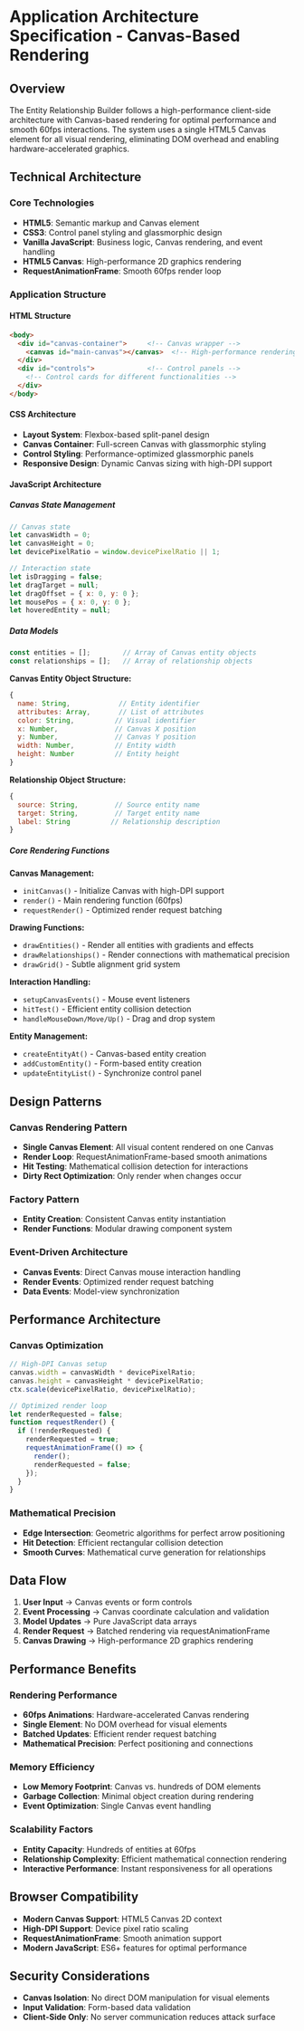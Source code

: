 # Application Architecture Specification - Canvas-Based Rendering

## Overview
The Entity Relationship Builder follows a high-performance client-side architecture with Canvas-based rendering for optimal performance and smooth 60fps interactions. The system uses a single HTML5 Canvas element for all visual rendering, eliminating DOM overhead and enabling hardware-accelerated graphics.

## Technical Architecture

### Core Technologies
- **HTML5**: Semantic markup and Canvas element
- **CSS3**: Control panel styling and glassmorphic design
- **Vanilla JavaScript**: Business logic, Canvas rendering, and event handling
- **HTML5 Canvas**: High-performance 2D graphics rendering
- **RequestAnimationFrame**: Smooth 60fps render loop

### Application Structure

#### HTML Structure
```html
<body>
  <div id="canvas-container">     <!-- Canvas wrapper -->
    <canvas id="main-canvas"></canvas>  <!-- High-performance rendering -->
  </div>
  <div id="controls">             <!-- Control panels -->
    <!-- Control cards for different functionalities -->
  </div>
</body>
```

#### CSS Architecture
- **Layout System**: Flexbox-based split-panel design
- **Canvas Container**: Full-screen Canvas with glassmorphic styling
- **Control Styling**: Performance-optimized glassmorphic panels
- **Responsive Design**: Dynamic Canvas sizing with high-DPI support

#### JavaScript Architecture

##### Canvas State Management
```javascript
// Canvas state
let canvasWidth = 0;
let canvasHeight = 0;
let devicePixelRatio = window.devicePixelRatio || 1;

// Interaction state
let isDragging = false;
let dragTarget = null;
let dragOffset = { x: 0, y: 0 };
let mousePos = { x: 0, y: 0 };
let hoveredEntity = null;
```

##### Data Models
```javascript
const entities = [];        // Array of Canvas entity objects
const relationships = [];   // Array of relationship objects
```

**Canvas Entity Object Structure:**
```javascript
{
  name: String,            // Entity identifier
  attributes: Array,       // List of attributes
  color: String,          // Visual identifier
  x: Number,              // Canvas X position
  y: Number,              // Canvas Y position
  width: Number,          // Entity width
  height: Number          // Entity height
}
```

**Relationship Object Structure:**
```javascript
{
  source: String,         // Source entity name
  target: String,         // Target entity name
  label: String          // Relationship description
}
```

##### Core Rendering Functions

**Canvas Management:**
- `initCanvas()` - Initialize Canvas with high-DPI support
- `render()` - Main rendering function (60fps)
- `requestRender()` - Optimized render request batching

**Drawing Functions:**
- `drawEntities()` - Render all entities with gradients and effects
- `drawRelationships()` - Render connections with mathematical precision
- `drawGrid()` - Subtle alignment grid system

**Interaction Handling:**
- `setupCanvasEvents()` - Mouse event listeners
- `hitTest()` - Efficient entity collision detection
- `handleMouseDown/Move/Up()` - Drag and drop system

**Entity Management:**
- `createEntityAt()` - Canvas-based entity creation
- `addCustomEntity()` - Form-based entity creation
- `updateEntityList()` - Synchronize control panel

## Design Patterns

### Canvas Rendering Pattern
- **Single Canvas Element**: All visual content rendered on one Canvas
- **Render Loop**: RequestAnimationFrame-based smooth animations
- **Hit Testing**: Mathematical collision detection for interactions
- **Dirty Rect Optimization**: Only render when changes occur

### Factory Pattern
- **Entity Creation**: Consistent Canvas entity instantiation
- **Render Functions**: Modular drawing component system

### Event-Driven Architecture
- **Canvas Events**: Direct Canvas mouse interaction handling
- **Render Events**: Optimized render request batching
- **Data Events**: Model-view synchronization

## Performance Architecture

### Canvas Optimization
```javascript
// High-DPI Canvas setup
canvas.width = canvasWidth * devicePixelRatio;
canvas.height = canvasHeight * devicePixelRatio;
ctx.scale(devicePixelRatio, devicePixelRatio);

// Optimized render loop
let renderRequested = false;
function requestRender() {
  if (!renderRequested) {
    renderRequested = true;
    requestAnimationFrame(() => {
      render();
      renderRequested = false;
    });
  }
}
```

### Mathematical Precision
- **Edge Intersection**: Geometric algorithms for perfect arrow positioning
- **Hit Detection**: Efficient rectangular collision detection
- **Smooth Curves**: Mathematical curve generation for relationships

## Data Flow

1. **User Input** → Canvas events or form controls
2. **Event Processing** → Canvas coordinate calculation and validation
3. **Model Updates** → Pure JavaScript data arrays
4. **Render Request** → Batched rendering via requestAnimationFrame
5. **Canvas Drawing** → High-performance 2D graphics rendering

## Performance Benefits

### Rendering Performance
- **60fps Animations**: Hardware-accelerated Canvas rendering
- **Single Element**: No DOM overhead for visual elements
- **Batched Updates**: Efficient render request batching
- **Mathematical Precision**: Perfect positioning and connections

### Memory Efficiency
- **Low Memory Footprint**: Canvas vs. hundreds of DOM elements
- **Garbage Collection**: Minimal object creation during rendering
- **Event Optimization**: Single Canvas event handling

### Scalability Factors
- **Entity Capacity**: Hundreds of entities at 60fps
- **Relationship Complexity**: Efficient mathematical connection rendering
- **Interactive Performance**: Instant responsiveness for all operations

## Browser Compatibility
- **Modern Canvas Support**: HTML5 Canvas 2D context
- **High-DPI Support**: Device pixel ratio scaling
- **RequestAnimationFrame**: Smooth animation support
- **Modern JavaScript**: ES6+ features for optimal performance

## Security Considerations
- **Canvas Isolation**: No direct DOM manipulation for visual elements
- **Input Validation**: Form-based data validation
- **Client-Side Only**: No server communication reduces attack surface 